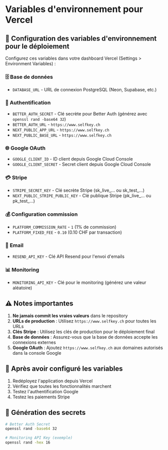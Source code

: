 # Variables d'environnement pour Vercel

## 🚀 Configuration des variables d'environnement pour le déploiement

Configurez ces variables dans votre dashboard Vercel (Settings > Environment Variables) :

### 🗄️ Base de données
- `DATABASE_URL` - URL de connexion PostgreSQL (Neon, Supabase, etc.)

### 🔐 Authentification
- `BETTER_AUTH_SECRET` - Clé secrète pour Better Auth (générez avec `openssl rand -base64 32`)
- `BETTER_AUTH_URL` - `https://www.selfkey.ch`
- `NEXT_PUBLIC_APP_URL` - `https://www.selfkey.ch`
- `NEXT_PUBLIC_BASE_URL` - `https://www.selfkey.ch`

### 🌐 Google OAuth
- `GOOGLE_CLIENT_ID` - ID client depuis Google Cloud Console
- `GOOGLE_CLIENT_SECRET` - Secret client depuis Google Cloud Console

### 💳 Stripe
- `STRIPE_SECRET_KEY` - Clé secrète Stripe (sk_live_... ou sk_test_...)
- `NEXT_PUBLIC_STRIPE_PUBLIC_KEY` - Clé publique Stripe (pk_live_... ou pk_test_...)

### 💰 Configuration commission
- `PLATFORM_COMMISSION_RATE` - `1` (1% de commission)
- `PLATFORM_FIXED_FEE` - `0.10` (0.10 CHF par transaction)

### 📧 Email
- `RESEND_API_KEY` - Clé API Resend pour l'envoi d'emails

### 📊 Monitoring
- `MONITORING_API_KEY` - Clé pour le monitoring (générez une valeur aléatoire)

## ⚠️ Notes importantes

1. **Ne jamais commit les vraies valeurs** dans le repository
2. **URLs de production** : Utilisez `https://www.selfkey.ch` pour toutes les URLs
3. **Clés Stripe** : Utilisez les clés de production pour le déploiement final
4. **Base de données** : Assurez-vous que la base de données accepte les connexions externes
5. **Google OAuth** : Ajoutez `https://www.selfkey.ch` aux domaines autorisés dans la console Google

## 🔄 Après avoir configuré les variables

1. Redéployez l'application depuis Vercel
2. Vérifiez que toutes les fonctionnalités marchent
3. Testez l'authentification Google
4. Testez les paiements Stripe

## 🔧 Génération des secrets

```bash
# Better Auth Secret
openssl rand -base64 32

# Monitoring API Key (exemple)
openssl rand -hex 16
```
